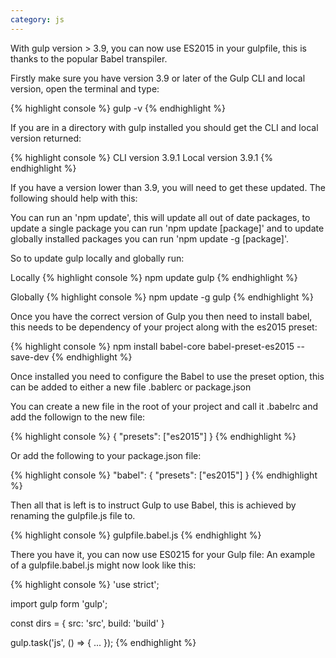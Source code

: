 ```yaml
---
category: js
---
```


With gulp version > 3.9, you can now use ES2015 in your gulpfile, this is thanks to the popular Babel transpiler.

Firstly make sure you have version 3.9 or later of the Gulp CLI and local version, open the terminal and type:

{% highlight console %}
gulp -v
{% endhighlight %}

If you are in a directory with gulp installed you should get the CLI and local version returned:

{% highlight console %}
CLI version 3.9.1
Local version 3.9.1
{% endhighlight %}

If you have a version lower than 3.9, you will need to get these updated. The following should help with this:

You can run an 'npm update', this will update all out of date packages, to update a single package you can run 'npm update [package]' and to update globally installed packages you can run 'npm update -g [package]'.

So to update gulp locally and globally run:

Locally
{% highlight console %}
npm update gulp
{% endhighlight %}

Globally
{% highlight console %}
npm update -g gulp
{% endhighlight %}

Once you have the correct version of Gulp you then need to install babel, this needs to be dependency of your project along with the es2015 preset:

{% highlight console %}
npm install babel-core babel-preset-es2015 --save-dev
{% endhighlight %}

Once installed you need to configure the Babel to use the preset option, this can be added to either a new file .bablerc or package.json

You can create a new file in the root of your project and call it .babelrc and add the followign to the new file:

{% highlight console %}
{
  "presets": ["es2015"]
}
{% endhighlight %}

Or add the following to your package.json file:

{% highlight console %}
"babel": {
  "presets": ["es2015"]
}
{% endhighlight %}

Then all that is left is to instruct Gulp to use Babel, this is achieved by renaming the gulpfile.js file to.

{% highlight console %}
gulpfile.babel.js
{% endhighlight %}

There you have it, you can now use ES0215 for your Gulp file: An example of a gulpfile.babel.js might now look like this:

{% highlight console %}
'use strict';

import gulp form 'gulp';

const dirs = {
  src: 'src',
  build: 'build'
}

gulp.task('js', () => {
  ...
});
{% endhighlight %}
